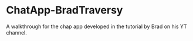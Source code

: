 # ChatApp-BradTraversy
A walkthrough for the chap app developed in the tutorial by Brad on his YT channel.
